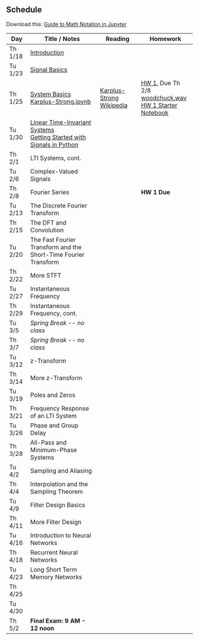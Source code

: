 ## Schedule

Download this: [Guide to Math Notation in Jupyter](examples/MathNotationGuide.ipynb)


| Day     | Title / Notes                                                      | Reading               | Homework                                   |
|---------|--------------------------------------------------------------------|-----------------------|--------------------------------------------|
| Th 1/18 | [Introduction](lectures/L00-Introduction.pdf)                      |                       |                                            |
| Tu 1/23 | [Signal Basics](lectures/L01-SignalBasics.pdf)                     |                       |                                            |
| Th 1/25 | [System Basics](lectures/L02-SystemBasics.pdf)<br>[Karplus-Strong.ipynb](examples/Karplus-Strong.ipynb) | [Karplus-Strong Wikipedia](https://en.wikipedia.org/wiki/Karplus%E2%80%93Strong_string_synthesis)   | [HW 1](homeworks/hw1.pdf), Due Th 2/8<br>[woodchuck.wav](homeworks/woodchuck.wav)<br>[HW 1 Starter Notebook](homeworks/HW1-Starter.ipynb) |
| Tu 1/30 | [Linear Time-Invariant Systems](lectures/L03-LTISystems.pdf)<br>[Getting Started with Signals in Python](examples/SignalsInPython.ipynb) |                       |                                            |
| Th 2/1  | LTI Systems, cont.                                                 |                       |                                            |
| Tu 2/6  | Complex-Valued Signals                                             |                       |                                            |
| Th 2/8  | Fourier Series                                                     |                       | **HW 1 Due**                               |
| Tu 2/13 | The Discrete Fourier Transform                                     |                       |                                            |
| Th 2/15 | The DFT and Convolution                                            |                       |                                            |
| Tu 2/20 | The Fast Fourier Transform and the Short-Time Fourier Transform    |                       |                                            |
| Th 2/22 | More STFT                                                          |                       |                                            |
| Tu 2/27 | Instantaneous Frequency                                            |                       |                                            |
| Th 2/29 | Instantaneous Frequency, cont.                                     |                       |                                            |
| Tu 3/5  | *Spring Break -- no class* | | |
| Th 3/7  | *Spring Break -- no class* | | |
| Tu 3/12 | z-Transform                                                        |                       |                                            |
| Th 3/14 | More z-Transform                                                   |                       |                                            |
| Tu 3/19 | Poles and Zeros                                                    |                       |                                            |
| Th 3/21 | Frequency Response of an LTI System                                |                       |                                            |
| Tu 3/26 | Phase and Group Delay                                              |                       |                                            |
| Th 3/28 | All-Pass and Minimum-Phase Systems                                 |                       |                                            |
| Tu 4/2  | Sampling and Aliasing                                              |                       |                                            |
| Th 4/4  | Interpolation and the Sampling Theorem                             |                       |                                            |
| Tu 4/9  | Filter Design Basics                                               |                       |                                            |
| Th 4/11 | More Filter Design                                                 |                       |                                            |
| Tu 4/16 | Introduction to Neural Networks                                    |                       |                                            |
| Th 4/18 | Recurrent Neural Networks                                          |                       |                                            |
| Tu 4/23 | Long Short Term Memory Networks                                    |                       |                                            |
| Th 4/25 |                                                                    |                       |                                            |
| Tu 4/30 |                                                                    |                       |                                            |
| Th 5/2  | **Final Exam: 9 AM - 12 noon**                                     |                       |                                            |
